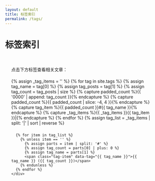 ```yaml
---
layout: default
title: 标签索引
permalink: /tags/
---
```


<h1>标签索引</h1>

<div id="tag-container">
  <div id="tag-list">
    <p>点击下方标签查看相关文章：</p>
    <div id="tags">
      {% assign _tag_items = '' %}
      {% for tag in site.tags %}
        {% assign tag_name = tag[0] %}
        {% assign tag_posts = tag[1] %}
        {% assign tag_count = tag_posts | size %}
        {% capture padded_count %}{{ '0000' | append: tag_count }}{% endcapture %}
        {% capture padded_count %}{{ padded_count | slice: -4, 4 }}{% endcapture %}
        {% capture tag_item %}{{ padded_count }}#{{ tag_name }}{% endcapture %}
        {% capture _tag_items %}{{ _tag_items }}{{ tag_item }}|{% endcapture %}
      {% endfor %}
      {% assign tag_list = _tag_items | split: '|' | sort | reverse %}
      
      {% for item in tag_list %}
        {% unless item == '' %}
          {% assign parts = item | split: '#' %}
          {% assign tag_count = parts[0] | plus: 0 %}
          {% assign tag_name = parts[1] %}
          <span class="tag-item" data-tag="{{ tag_name }}">{{ tag_name }} ({{ tag_count }})</span>
        {% endunless %}
      {% endfor %}
    </div>
  </div>
  
  <div id="posts-container" style="display: none;">
    <div id="posts-header">
      <h2 id="selected-tag-title"></h2>
      <button id="back-to-tags">← 返回标签列表</button>
    </div>
    <ul id="posts-list"></ul>
  </div>
</div>

<style>
#tag-container {
  max-width: 800px;
  margin: 0 auto;
  padding: 20px;
}

#tags {
  display: flex;
  flex-wrap: wrap;
  gap: 10px;
  margin: 20px 0;
}

.tag-item {
  background-color: #f0f0f0;
  border: 1px solid #ddd;
  border-radius: 20px;
  padding: 8px 16px;
  cursor: pointer;
  transition: all 0.3s ease;
  font-size: 14px;
}

.tag-item:hover {
  background-color: #e0e0e0;
  border-color: #999;
}

.tag-item.active {
  background-color: #007cba;
  color: white;
  border-color: #007cba;
}

#posts-header {
  display: flex;
  justify-content: space-between;
  align-items: center;
  margin-bottom: 20px;
  padding-bottom: 10px;
  border-bottom: 2px solid #eee;
}

#back-to-tags {
  background-color: #6c757d;
  color: white;
  border: none;
  padding: 8px 16px;
  border-radius: 4px;
  cursor: pointer;
  font-size: 14px;
}

#back-to-tags:hover {
  background-color: #5a6268;
}

#posts-list {
  list-style: none;
  padding: 0;
}

#posts-list li {
  background-color: #f8f9fa;
  border: 1px solid #e9ecef;
  border-radius: 8px;
  padding: 15px;
  margin-bottom: 10px;
  transition: all 0.3s ease;
}

#posts-list li:hover {
  background-color: #e9ecef;
  border-color: #007cba;
}

#posts-list li a {
  text-decoration: none;
  color: #007cba;
  font-weight: 500;
  font-size: 16px;
}

#posts-list li a:hover {
  text-decoration: underline;
}

#posts-list li small {
  color: #6c757d;
  margin-left: 10px;
}
</style>

<script>
let allPosts = [];

// 加载文章数据
async function loadPosts() {
  try {
    const response = await fetch('/search.json');
    allPosts = await response.json();
    return allPosts;
  } catch (error) {
    console.error('加载文章数据失败:', error);
    return [];
  }
}

// 显示标签列表
function showTagList() {
  document.getElementById('tag-list').style.display = 'block';
  document.getElementById('posts-container').style.display = 'none';
  
  // 移除所有标签的active状态
  document.querySelectorAll('.tag-item').forEach(tag => {
    tag.classList.remove('active');
  });
}

// 显示指定标签的文章
function showPostsByTag(tagName) {
  console.log('showPostsByTag 被调用，标签:', tagName, '总文章数:', allPosts.length);
  
  const filteredPosts = allPosts.filter(post => 
    post.tags && post.tags.includes(tagName)
  );
  
  console.log('过滤后的文章数:', filteredPosts.length);
  
  // 按日期排序（最新的在前）
  filteredPosts.sort((a, b) => new Date(b.date) - new Date(a.date));
  
  // 更新标题
  document.getElementById('selected-tag-title').textContent = `标签: ${tagName} (${filteredPosts.length} 篇文章)`;
  
  // 生成文章列表
  const postsList = document.getElementById('posts-list');
  postsList.innerHTML = '';
  
  if (filteredPosts.length === 0) {
    postsList.innerHTML = '<li>该标签下暂无文章</li>';
  } else {
    filteredPosts.forEach(post => {
      const li = document.createElement('li');
      li.innerHTML = `
        <a href="${post.url}">${post.title}</a>
        <small>${post.date}</small>
      `;
      postsList.appendChild(li);
    });
  }
  
  // 显示文章容器，隐藏标签列表
  document.getElementById('tag-list').style.display = 'none';
  document.getElementById('posts-container').style.display = 'block';
  
  console.log('文章列表已显示');
}

// 检查URL hash并显示对应标签的文章
function checkUrlHash() {
  const hash = window.location.hash.substring(1); // 移除#号
  const decodedHash = decodeURIComponent(hash); // URL解码
  console.log('检查URL hash:', hash, '解码后:', decodedHash, '文章数量:', allPosts.length);
  
  if (hash && allPosts.length > 0) {
    // 先尝试解码后的hash
    let tagExists = document.querySelector(`[data-tag="${decodedHash}"]`);
    
    // 如果没找到，再尝试原始hash
    if (!tagExists) {
      tagExists = document.querySelector(`[data-tag="${hash}"]`);
    }
    
    console.log('找到标签元素:', tagExists);
    
    if (tagExists) {
      const tagName = tagExists.getAttribute('data-tag');
      // 添加active状态
      document.querySelectorAll('.tag-item').forEach(t => t.classList.remove('active'));
      tagExists.classList.add('active');
      
      console.log('显示标签文章:', tagName);
      showPostsByTag(tagName);
    } else {
      console.log('标签不存在，尝试查找所有可用标签:');
      document.querySelectorAll('.tag-item').forEach(tag => {
        console.log('可用标签:', tag.getAttribute('data-tag'));
      });
    }
  } else if (hash && allPosts.length === 0) {
    console.log('数据未加载完成，等待中...');
  }
}

// 初始化
document.addEventListener('DOMContentLoaded', function() {
  console.log('页面DOM加载完成');
  
  loadPosts().then(() => {
    console.log('文章数据加载完成，文章数量:', allPosts.length);
    // 数据加载完成后，稍微延迟一下再检查URL hash，确保DOM完全准备好
    setTimeout(() => {
      checkUrlHash();
    }, 100);
  });
  
  // 为所有标签添加点击事件
  document.querySelectorAll('.tag-item').forEach(tag => {
    tag.addEventListener('click', function() {
      const tagName = this.getAttribute('data-tag');
      console.log('点击标签:', tagName);
      
      // 更新URL hash
      window.location.hash = tagName;
      
      // 添加active状态
      document.querySelectorAll('.tag-item').forEach(t => t.classList.remove('active'));
      this.classList.add('active');
      
      showPostsByTag(tagName);
    });
  });
  
  // 返回按钮事件
  document.getElementById('back-to-tags').addEventListener('click', function() {
    console.log('点击返回按钮');
    // 清除URL hash
    window.location.hash = '';
    showTagList();
  });
  
  // 监听hash变化（支持浏览器前进后退）
  window.addEventListener('hashchange', function() {
    console.log('Hash变化:', window.location.hash);
    if (allPosts.length > 0) {
      checkUrlHash();
    }
  });
});
</script>



